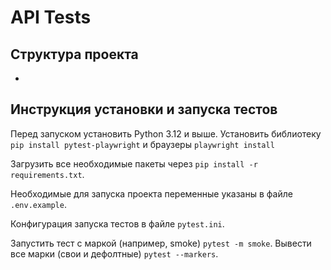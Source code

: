 # API Tests





## Структура проекта

-




## Инструкция установки и запуска тестов

Перед запуском установить Python 3.12 и выше.
Установить библиотеку ```pip install pytest-playwright``` и браузеры ```playwright install```

Загрузить все необходимые пакеты через ```pip install -r requirements.txt```.

Необходимые для запуска проекта переменные указаны в файле ```.env.example```.

Конфигурация запуска тестов в файле ```pytest.ini```.

Запустить тест с маркой (например, smoke) ```pytest -m smoke```. Вывести все марки (свои и дефолтные) ```pytest --markers```.


